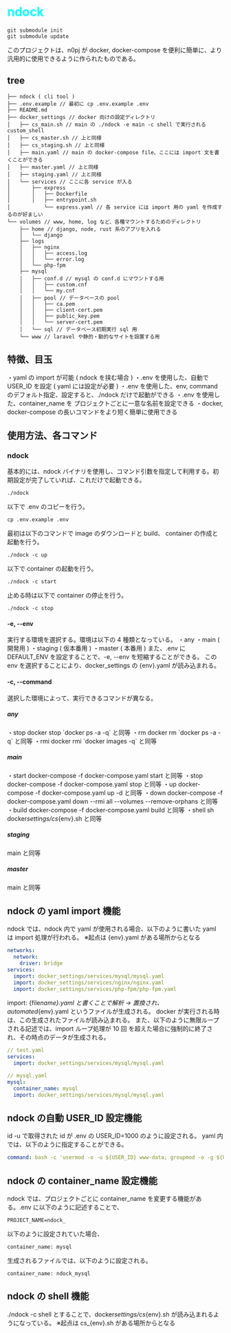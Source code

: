 # <font color="Cyan">ndock</font>

```
git submodule init
git submodule update
```

このプロジェクトは、n0pj が docker, docker-compose を便利に簡単に、より汎用的に使用できるように作られたものである。

## tree

```
├── ndock ( cli tool )
├── .env.example // 最初に cp .env.example .env
├── README.md
├── docker_settings // docker 向けの設定ディレクトリ
│   ├── cs_main.sh // main の ./ndock -e main -c shell で実行される custom_shell
│   ├── cs_master.sh // 上と同様
│   ├── cs_staging.sh // 上と同様
│   ├── main.yaml // main の docker-compose file、ここには import 文を書くことができる
│   ├── master.yaml // 上と同様
│   ├── staging.yaml // 上と同様
│   └── services // ここに各 service が入る
│       ├── express
│       │   ├── Dockerfile
│       │   ├── entrypoint.sh
│           └── express.yaml // 各 service には import 用の yaml を作成するのが好ましい
└── volumes // www, home, log など、各種マウントするためのディレクトリ
    ├── home // django, node, rust 系のアプリを入れる
    │   └── django
    ├── logs
    │   ├── nginx
    │   │   ├── access.log
    │   │   └── error.log
    │   └── php-fpm
    ├── mysql
    │   ├── conf.d // mysql の conf.d にマウントする用
    │   │   ├── custom.cnf
    │   │   └── my.cnf
    │   ├── pool // データベースの pool
    │   │   ├── ca.pem
    │   │   ├── client-cert.pem
    │   │   ├── public_key.pem
    │   │   └── server-cert.pem
    │   └── sql // データベース初期実行 sql 用
    └── www // laravel や静的・動的なサイトを設置する用
```

## 特徴、目玉

・yaml の import が可能 ( ndock を挟む場合 )
・.env を使用した、自動で USER_ID を設定 ( yaml には設定が必要 )
・.env を使用した、env, command のデフォルト指定、設定すると、./ndock だけで起動ができる
・.env を使用した、container_name を プロジェクトごとに一意な名前を設定できる
・docker, docker-compose の長いコマンドをより短く簡単に使用できる

## 使用方法、各コマンド

### ndock

基本的には、ndock バイナリを使用し、コマンド引数を指定して利用する。初期設定が完了していれば、これだけで起動できる。

```shell
./ndock
```

以下で .env のコピーを行う。

```
cp .env.example .env
```

最初は以下のコマンドで image のダウンロードと build、 container の作成と起動を行う。

```
./ndock -c up
```

以下で container の起動を行う。

```
./ndock -c start
```

止める時は以下で container の停止を行う。

```
./ndock -c stop
```

#### -e, --env

実行する環境を選択する。環境は以下の 4 種類となっている。
・any
・main ( 開発用 )
・staging ( 仮本番用 )
・master ( 本番用 )
また、.env に DEFAULT_ENV を設定することで、-e, --env を短縮することができる。
この env を選択することにより、docker_settings の {env}.yaml が読み込まれる。

#### -c, --command

選択した環境によって、実行できるコマンドが異なる。

##### any

・stop
docker stop \`docker ps -a -q\` と同等
・rm
docker rm \`docker ps -a -q\` と同等
・rmi
docker rmi \`docker images -q\` と同等

##### main

・start
docker-compose -f docker-compose.yaml start と同等
・stop
docker-compose -f docker-compose.yaml stop と同等
・up
docker-compose -f docker-compose.yaml up -d と同等
・down
docker-compose -f docker-compose.yaml down --rmi all --volumes --remove-orphans と同等
・build
docker-compose -f docker-compose.yaml build と同等
・shell
sh docker*settings/cs*{env}.sh と同等

##### staging

main と同等

##### master

main と同等

## ndock の yaml import 機能

ndock では、ndock 内で yaml が使用される場合、以下のように書いた yaml は import 処理が行われる。
※起点は {env}.yaml がある場所からとなる

```yaml
networks:
  network:
    driver: bridge
services:
  import: docker_settings/services/mysql/mysql.yaml
  import: docker_settings/services/nginx/nginx.yaml
  import: docker_settings/services/php-fpm/php-fpm.yaml
```

import: {file*name}.yaml と書くことで解析 -> 置換され、automated*{env}.yaml というファイルが生成される。
docker が実行される時は、この生成されたファイルが読み込まれる。
また、以下のように無限ループされる記述では、import ループ処理が 10 回 を超えた場合に強制的に終了され、その時点のデータが生成される。

```yaml
// test.yaml
services:
  import: docker_settings/services/mysql/mysql.yaml

// mysql.yaml
mysql:
  container_name: mysql
  import: docker_settings/services/mysql/mysql.yaml
```

## ndock の自動 USER_ID 設定機能

id -u で取得された id が .env の USER_ID=1000 のように設定される。
yaml 内では、以下のように指定することができる。

```yaml
command: bash -c 'usermod -o -u ${USER_ID} www-data; groupmod -o -g ${USER_ID} www-data; php-fpm'
```

## ndock の container_name 設定機能

ndock では、プロジェクトごとに container_name を変更する機能がある。.env に以下のように記述することで、

```
PROJECT_NAME=ndock_
```

以下のように設定されていた場合、

```
container_name: mysql
```

生成されるファイルでは、以下のように設定される。

```
container_name: ndock_mysql
```

## ndock の shell 機能

./ndock -c shell とすることで、docker*settings/cs*{env}.sh が読み込まれるようになっている。
※起点は cs\_{env}.sh がある場所からとなる
